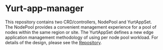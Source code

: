# Yurt-app-manager

This repository contains two CRD/controllers, NodePool and YurtAppSet.
The NodePool provides a convenient management experience for a pool of nodes
within the same region or site. The YurtAppSet defines a new edge
application management methodology of using per node pool workload. For details
of the design, please see the [Repository](https://github.com/openyurtio/yurt-app-manager).
